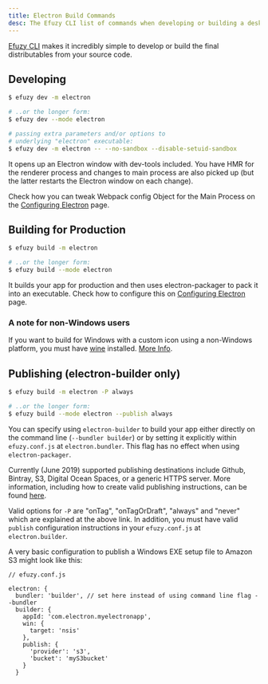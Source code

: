 ```yaml
---
title: Electron Build Commands
desc: The Efuzy CLI list of commands when developing or building a desktop app.
---
```

[Efuzy CLI](/start/efuzy-cli) makes it incredibly simple to develop or build the final distributables from your source code.

## Developing
```bash
$ efuzy dev -m electron

# ..or the longer form:
$ efuzy dev --mode electron

# passing extra parameters and/or options to
# underlying "electron" executable:
$ efuzy dev -m electron -- --no-sandbox --disable-setuid-sandbox
```

It opens up an Electron window with dev-tools included. You have HMR for the renderer process and changes to main process are also picked up (but the latter restarts the Electron window on each change).

Check how you can tweak Webpack config Object for the Main Process on the [Configuring Electron](/efuzy-cli/developing-electron-apps/configuring-electron) page.

## Building for Production
```bash
$ efuzy build -m electron

# ..or the longer form:
$ efuzy build --mode electron
```

It builds your app for production and then uses electron-packager to pack it into an executable. Check how to configure this on [Configuring Electron](/efuzy-cli/developing-electron-apps/configuring-electron) page.

### A note for non-Windows users
If you want to build for Windows with a custom icon using a non-Windows platform, you must have [wine](https://www.winehq.org/) installed. [More Info](https://github.com/electron-userland/electron-packager#building-windows-apps-from-non-windows-platforms).

## Publishing (electron-builder only)
```bash
$ efuzy build -m electron -P always

# ..or the longer form:
$ efuzy build --mode electron --publish always
```

You can specify using `electron-builder` to build your app either directly on the command line (`--bundler builder`) or by setting it explicitly within `efuzy.conf.js` at `electron.bundler`. This flag has no effect when using `electron-packager`.

Currently (June 2019) supported publishing destinations include Github, Bintray, S3, Digital Ocean Spaces, or a generic HTTPS server. More information, including how to create valid publishing instructions, can be found [here](https://www.electron.build/configuration/publish).

Valid options for `-P` are "onTag", "onTagOrDraft", "always" and "never" which are explained at the above link. In addition, you must have valid `publish` configuration instructions in your `efuzy.conf.js` at `electron.builder`.

A very basic configuration to publish a Windows EXE setup file to Amazon S3 might look like this:

```
// efuzy.conf.js

electron: {
  bundler: 'builder', // set here instead of using command line flag --bundler
  builder: {
    appId: 'com.electron.myelectronapp',
    win: {
      target: 'nsis'
    },
    publish: {
      'provider': 's3',
      'bucket': 'myS3bucket'
    }
  }
```
